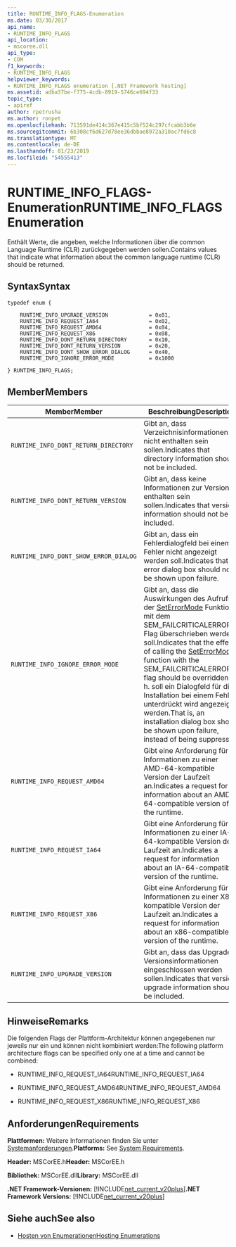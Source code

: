 ```yaml
---
title: RUNTIME_INFO_FLAGS-Enumeration
ms.date: 03/30/2017
api_name:
- RUNTIME_INFO_FLAGS
api_location:
- mscoree.dll
api_type:
- COM
f1_keywords:
- RUNTIME_INFO_FLAGS
helpviewer_keywords:
- RUNTIME_INFO_FLAGS enumeration [.NET Framework hosting]
ms.assetid: adba37be-f775-4cdb-8919-5746ce694f33
topic_type:
- apiref
author: rpetrusha
ms.author: ronpet
ms.openlocfilehash: 713591de414c367e415c5bf524c297cfcabb3b6e
ms.sourcegitcommit: 6b308cf6d627d78ee36dbbae8972a310ac7fd6c8
ms.translationtype: MT
ms.contentlocale: de-DE
ms.lasthandoff: 01/23/2019
ms.locfileid: "54555413"
---
```

# <a name="runtimeinfoflags-enumeration"></a><span data-ttu-id="0a5f9-102">RUNTIME_INFO_FLAGS-Enumeration</span><span class="sxs-lookup"><span data-stu-id="0a5f9-102">RUNTIME_INFO_FLAGS Enumeration</span></span>
<span data-ttu-id="0a5f9-103">Enthält Werte, die angeben, welche Informationen über die common Language Runtime (CLR) zurückgegeben werden sollen.</span><span class="sxs-lookup"><span data-stu-id="0a5f9-103">Contains values that indicate what information about the common language runtime (CLR) should be returned.</span></span>  
  
## <a name="syntax"></a><span data-ttu-id="0a5f9-104">Syntax</span><span class="sxs-lookup"><span data-stu-id="0a5f9-104">Syntax</span></span>  
  
```  
typedef enum {  
  
    RUNTIME_INFO_UPGRADE_VERSION             = 0x01,  
    RUNTIME_INFO_REQUEST_IA64                = 0x02,  
    RUNTIME_INFO_REQUEST_AMD64               = 0x04,  
    RUNTIME_INFO_REQUEST_X86                 = 0x08,  
    RUNTIME_INFO_DONT_RETURN_DIRECTORY       = 0x10,  
    RUNTIME_INFO_DONT_RETURN_VERSION         = 0x20,  
    RUNTIME_INFO_DONT_SHOW_ERROR_DIALOG      = 0x40,  
    RUNTIME_INFO_IGNORE_ERROR_MODE           = 0x1000  
  
} RUNTIME_INFO_FLAGS;  
```  
  
## <a name="members"></a><span data-ttu-id="0a5f9-105">Member</span><span class="sxs-lookup"><span data-stu-id="0a5f9-105">Members</span></span>  
  
|<span data-ttu-id="0a5f9-106">Member</span><span class="sxs-lookup"><span data-stu-id="0a5f9-106">Member</span></span>|<span data-ttu-id="0a5f9-107">Beschreibung</span><span class="sxs-lookup"><span data-stu-id="0a5f9-107">Description</span></span>|  
|------------|-----------------|  
|`RUNTIME_INFO_DONT_RETURN_DIRECTORY`|<span data-ttu-id="0a5f9-108">Gibt an, dass Verzeichnisinformationen nicht enthalten sein sollen.</span><span class="sxs-lookup"><span data-stu-id="0a5f9-108">Indicates that directory information should not be included.</span></span>|  
|`RUNTIME_INFO_DONT_RETURN_VERSION`|<span data-ttu-id="0a5f9-109">Gibt an, dass keine Informationen zur Version enthalten sein sollen.</span><span class="sxs-lookup"><span data-stu-id="0a5f9-109">Indicates that version information should not be included.</span></span>|  
|`RUNTIME_INFO_DONT_SHOW_ERROR_DIALOG`|<span data-ttu-id="0a5f9-110">Gibt an, dass ein Fehlerdialogfeld bei einem Fehler nicht angezeigt werden soll.</span><span class="sxs-lookup"><span data-stu-id="0a5f9-110">Indicates that an error dialog box should not be shown upon failure.</span></span>|  
|`RUNTIME_INFO_IGNORE_ERROR_MODE`|<span data-ttu-id="0a5f9-111">Gibt an, dass die Auswirkungen des Aufrufs der [SetErrorMode](https://go.microsoft.com/fwlink/p/?LinkId=255242) Funktion mit dem SEM_FAILCRITICALERRORS-Flag überschrieben werden soll.</span><span class="sxs-lookup"><span data-stu-id="0a5f9-111">Indicates that the effects of calling the [SetErrorMode](https://go.microsoft.com/fwlink/p/?LinkId=255242) function with the SEM_FAILCRITICALERRORS flag should be overridden.</span></span> <span data-ttu-id="0a5f9-112">D. h. soll ein Dialogfeld für die Installation bei einem Fehler unterdrückt wird angezeigt werden.</span><span class="sxs-lookup"><span data-stu-id="0a5f9-112">That is, an installation dialog box should be shown upon failure, instead of being suppressed.</span></span>|  
|`RUNTIME_INFO_REQUEST_AMD64`|<span data-ttu-id="0a5f9-113">Gibt eine Anforderung für Informationen zu einer AMD-64-kompatible Version der Laufzeit an.</span><span class="sxs-lookup"><span data-stu-id="0a5f9-113">Indicates a request for information about an AMD-64-compatible version of the runtime.</span></span>|  
|`RUNTIME_INFO_REQUEST_IA64`|<span data-ttu-id="0a5f9-114">Gibt eine Anforderung für Informationen zu einer IA-64-kompatible Version der Laufzeit an.</span><span class="sxs-lookup"><span data-stu-id="0a5f9-114">Indicates a request for information about an IA-64-compatible version of the runtime.</span></span>|  
|`RUNTIME_INFO_REQUEST_X86`|<span data-ttu-id="0a5f9-115">Gibt eine Anforderung für Informationen zu einer X86 kompatible Version der Laufzeit an.</span><span class="sxs-lookup"><span data-stu-id="0a5f9-115">Indicates a request for information about an x86-compatible version of the runtime.</span></span>|  
|`RUNTIME_INFO_UPGRADE_VERSION`|<span data-ttu-id="0a5f9-116">Gibt an, dass das Upgrade Versionsinformationen eingeschlossen werden sollen.</span><span class="sxs-lookup"><span data-stu-id="0a5f9-116">Indicates that version upgrade information should be included.</span></span>|  
  
## <a name="remarks"></a><span data-ttu-id="0a5f9-117">Hinweise</span><span class="sxs-lookup"><span data-stu-id="0a5f9-117">Remarks</span></span>  
 <span data-ttu-id="0a5f9-118">Die folgenden Flags der Plattform-Architektur können angegebenen nur jeweils nur ein und können nicht kombiniert werden:</span><span class="sxs-lookup"><span data-stu-id="0a5f9-118">The following platform architecture flags can be specified only one at a time and cannot be combined:</span></span>  
  
-   <span data-ttu-id="0a5f9-119">RUNTIME_INFO_REQUEST_IA64</span><span class="sxs-lookup"><span data-stu-id="0a5f9-119">RUNTIME_INFO_REQUEST_IA64</span></span>  
  
-   <span data-ttu-id="0a5f9-120">RUNTIME_INFO_REQUEST_AMD64</span><span class="sxs-lookup"><span data-stu-id="0a5f9-120">RUNTIME_INFO_REQUEST_AMD64</span></span>  
  
-   <span data-ttu-id="0a5f9-121">RUNTIME_INFO_REQUEST_X86</span><span class="sxs-lookup"><span data-stu-id="0a5f9-121">RUNTIME_INFO_REQUEST_X86</span></span>  
  
## <a name="requirements"></a><span data-ttu-id="0a5f9-122">Anforderungen</span><span class="sxs-lookup"><span data-stu-id="0a5f9-122">Requirements</span></span>  
 <span data-ttu-id="0a5f9-123">**Plattformen:** Weitere Informationen finden Sie unter [Systemanforderungen](../../../../docs/framework/get-started/system-requirements.md).</span><span class="sxs-lookup"><span data-stu-id="0a5f9-123">**Platforms:** See [System Requirements](../../../../docs/framework/get-started/system-requirements.md).</span></span>  
  
 <span data-ttu-id="0a5f9-124">**Header:** MSCorEE.h</span><span class="sxs-lookup"><span data-stu-id="0a5f9-124">**Header:** MSCorEE.h</span></span>  
  
 <span data-ttu-id="0a5f9-125">**Bibliothek:** MSCorEE.dll</span><span class="sxs-lookup"><span data-stu-id="0a5f9-125">**Library:** MSCorEE.dll</span></span>  
  
 <span data-ttu-id="0a5f9-126">**.NET Framework-Versionen:** [!INCLUDE[net_current_v20plus](../../../../includes/net-current-v20plus-md.md)]</span><span class="sxs-lookup"><span data-stu-id="0a5f9-126">**.NET Framework Versions:** [!INCLUDE[net_current_v20plus](../../../../includes/net-current-v20plus-md.md)]</span></span>  
  
## <a name="see-also"></a><span data-ttu-id="0a5f9-127">Siehe auch</span><span class="sxs-lookup"><span data-stu-id="0a5f9-127">See also</span></span>
- [<span data-ttu-id="0a5f9-128">Hosten von Enumerationen</span><span class="sxs-lookup"><span data-stu-id="0a5f9-128">Hosting Enumerations</span></span>](../../../../docs/framework/unmanaged-api/hosting/hosting-enumerations.md)
